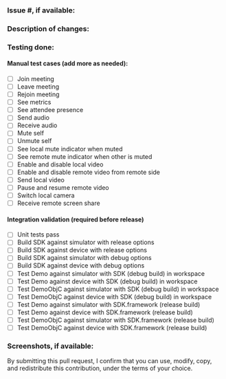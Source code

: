 ### Issue #, if available:

### Description of changes:

### Testing done:

#### Manual test cases (add more as needed):

- [ ] Join meeting
- [ ] Leave meeting
- [ ] Rejoin meeting
- [ ] See metrics
- [ ] See attendee presence
- [ ] Send audio
- [ ] Receive audio
- [ ] Mute self
- [ ] Unmute self
- [ ] See local mute indicator when muted
- [ ] See remote mute indicator when other is muted
- [ ] Enable and disable local video
- [ ] Enable and disable remote video from remote side
- [ ] Send local video
- [ ] Pause and resume remote video
- [ ] Switch local camera
- [ ] Receive remote screen share

#### Integration validation (required before release)

- [ ] Unit tests pass
- [ ] Build SDK against simulator with release options
- [ ] Build SDK against device with release options
- [ ] Build SDK against simulator with debug options
- [ ] Build SDK against device with debug options
- [ ] Test Demo against simulator with SDK (debug build) in workspace
- [ ] Test Demo against device with SDK (debug build) in workspace
- [ ] Test DemoObjC against simulator with SDK (debug build) in workspace
- [ ] Test DemoObjC against device with SDK (debug build) in workspace
- [ ] Test Demo against simulator with SDK.framework (release build)
- [ ] Test Demo against device with SDK.framework (release build)
- [ ] Test DemoObjC against simulator with SDK.framework (release build)
- [ ] Test DemoObjC against device with SDK.framework (release build)

### Screenshots, if available:

By submitting this pull request, I confirm that you can use, modify, copy, and redistribute this contribution, under the terms of your choice.
